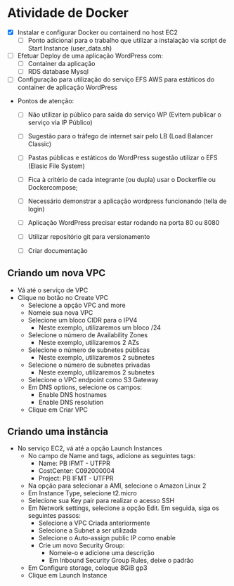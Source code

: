 # Atividade de Docker

- [x] Instalar e configurar Docker ou containerd no host EC2
    - [ ] Ponto adicional para o trabalho que utilizar a instalação via script de Start Instance (user_data.sh)
- [ ] Efetuar Deploy de uma aplicação WordPress com:
    - [ ] Container da aplicação
    - [ ] RDS database Mysql
- [ ] Configuração para utilização do serviço EFS AWS para estáticos do container de aplicação WordPress

- Pontos de atenção:
    - [ ] Não utilizar ip público para saída do serviço WP (Evitem publicar o serviço via IP Público)
    - [ ] Sugestão para o tráfego de internet sair pelo LB (Load Balancer Classic)
    - [ ] Pastas públicas e estáticos do WordPress sugestão utilizar o EFS (Elasic File System)
    - [ ] Fica à critério de cada integrante (ou dupla) usar o Dockerfile ou Dockercompose;
    - [ ] Necessário demonstrar a aplicação wordpress funcionando (tella de login)
    - [ ] Aplicação WordPress precisar estar rodando na porta 80 ou 8080
    - [ ] Utilizar repositório git para versionamento
    - [ ] Criar documentação


## Criando um nova VPC
- Vá até o serviço de VPC
- Clique no botão no Create VPC
    - Selecione a opção VPC and more
    - Nomeie sua nova VPC
    - Selecione um bloco CIDR para o IPV4
        - Neste exemplo, utilizaremos um bloco /24
    - Selecione o número de Availability Zones
        - Neste exemplo, utilizaremos 2 AZs
    - Selecione o número de subnetes públicas
        - Neste exemplo, utilizaremos 2 subnetes
    - Selecione o número de subnetes privadas
        - Neste exemplo, utilizaremos 2 subnetes
    - Selecione o VPC endpoint como S3 Gateway
    - Em DNS options, selecione os campos:
        - Enable DNS hostnames
        - Enable DNS resolution
    - Clique em Criar VPC

## Criando uma instância
- No serviço EC2, vá até a opção Launch Instances
    - No campo de Name and tags, adicione as seguintes tags:
        - Name: PB IFMT - UTFPR
        - CostCenter: C092000004
        - Project: PB IFMT - UTFPR
    - Na opção para selecionar a AMI, selecione o Amazon Linux 2
    - Em Instance Type, selecione t2.micro
    - Selecione sua Key pair para realizar o acesso SSH
    - Em Network settings, selecione a opção Edit. Em seguida, siga os seguintes passos:
        - Selecione a VPC Criada anteriormente
        - Selecione a Subnet a ser utilizada
        - Selecione o Auto-assign public IP como enable
        - Crie um novo Security Group:
            - Nomeie-o e adicione uma descrição
            - Em Inbound Security Group Rules, deixe o padrão
    - Em Configure storage, coloque 8GiB gp3
    - Clique em Launch Instance
